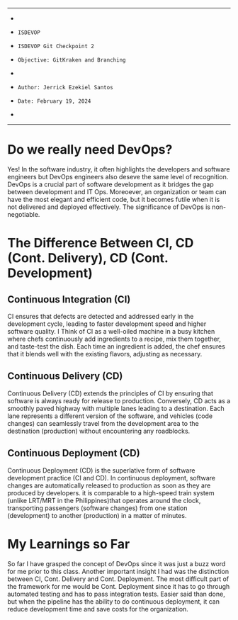 **********************************************************************
*
*     ISDEVOP
*     ISDEVOP Git Checkpoint 2
*     Objective: GitKraken and Branching
*     
*     Author: Jerrick Ezekiel Santos
*     Date: February 19, 2024
*     
**********************************************************************

# Do we really need DevOps?
Yes! In the software industry, it often highlights the developers and software engineers but DevOps engineers also deseve the same level of recognition. DevOps is a crucial part of software development as it bridges the gap between development and IT Ops. Moreoever, an organization or team can have the most elegant and efficient code, but it becomes futile when it is not delivered and deployed effectively. The significance of DevOps is non-negotiable. 

# The Difference Between CI, CD (Cont. Delivery), CD (Cont. Development)

## Continuous Integration (CI) 
CI ensures that defects are detected and addressed early in the development cycle, leading to faster development speed and higher software quality. I Think of CI as a well-oiled machine in a busy kitchen where chefs continuously add ingredients to a recipe, mix them together, and taste-test the dish. Each time an ingredient is added, the chef ensures that it blends well with the existing flavors, adjusting as necessary. 

## Continuous Delivery (CD)
Continuous Delivery (CD) extends the principles of CI by ensuring that software is always ready for release to production. Conversely, CD acts as a smoothly paved highway with multiple lanes leading  to a destination. Each lane represents a different version of the software, and vehicles (code changes) can seamlessly travel from the development area to the destination (production) without encountering any roadblocks.

## Continuous Deployment (CD)
Continuous Deployment (CD) is the superlative form of software development practice (CI and CD). In continuous deployment, software changes are automatically released to production as soon as they are produced by developers. it is comparable to a high-speed train system (unlike LRT/MRT in the Philippines)that operates around the clock, transporting passengers (software changes) from one station (development) to another (production) in a matter of minutes. 

# My Learnings so Far
So far I have grasped the concept of DevOps since it was just a buzz word for me prior to this class. Another important insight I had was the distinction between CI, Cont. Delivery and Cont. Deployment. The most difficult part of the framework for me would be Cont. Deployment since it has to go through automated testing and has to pass integration tests. Easier said than done, but when the pipeline has the ability to do continuous deployment, it can reduce development time and save costs for the organization. 